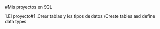 #Mis proyectos en SQL

1.El proyecto#1 .Crear tablas y los tipos de datos /Create tables and define data types
